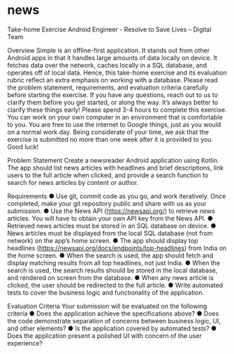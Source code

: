 # news
Take-home Exercise
Android Engineer - Resolve to Save Lives – Digital
Team

Overview
Simple is an offline-first application. It stands out from other Android apps in that
it handles large amounts of data locally on device. It fetches data over the network,
caches locally in a SQL database, and operates off of local data. Hence, this
take-home exercise and its evaluation rubric reflect an extra emphasis on working
with a database.
Please read the problem statement, requirements, and evaluation criteria carefully
before starting the exercise. If you have any questions, reach out to us to clarify
them before you get started, or along the way. It’s always better to clarify these
things early!
Please spend 3-4 hours to complete this exercise. You can work on your own
computer in an environment that is comfortable to you. You are free to use the
internet to Google things, just as you would on a normal work day. Being
considerate of your time, we ask that the exercise is submitted no more than one
week after it is provided to you.
Good luck!

Problem Statement
Create a newsreader Android application using Kotlin. The app should list news
articles with headlines and brief descriptions, link users to the full article when
clicked, and provide a search function to search for news articles by content or
author.

Requirements
● Use git, commit code as you go, and work iteratively. Once completed, make
your git repository public and share with us as your submission.
● Use the News API (https://newsapi.org/) to retrieve news articles. You will
have to obtain your own API key from the News API.
● Retrieved news articles must be stored in an SQL database on device.
● News articles must be displayed from the local SQL database (not from
network) on the app’s home screen.
● The app should display top headlines
(https://newsapi.org/docs/endpoints/top-headlines) from India on the home
screen.
● When the search is used, the app should fetch and display matching results
from all top headlines, not just India.
● When the search is used, the search results should be stored in the local
database, and rendered on screen from the database.
● When any news article is clicked, the user should be redirected to the full
article.
● Write automated tests to cover the business logic and functionality of the
application.

Evaluation Criteria
Your submission will be evaluated on the following criteria
● Does the application achieve the specifications above?
● Does the code demonstrate separation of concerns between business logic,
UI, and other elements?
● Is the application covered by automated tests?
● Does the application present a polished UI with concern of the user
experience?
